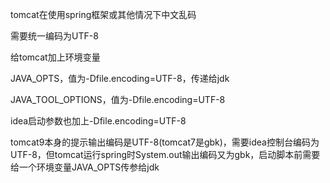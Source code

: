 tomcat在使用spring框架或其他情况下中文乱码

需要统一编码为UTF-8



给tomcat加上环境变量

JAVA_OPTS，值为-Dfile.encoding=UTF-8，传递给jdk

JAVA_TOOL_OPTIONS，值为-Dfile.encoding=UTF-8



idea启动参数也加上-Dfile.encoding=UTF-8



tomcat9本身的提示输出编码是UTF-8(tomcat7是gbk)，需要idea控制台编码为UTF-8，但tomcat运行spring时System.out输出编码又为gbk，启动脚本前需要给一个环境变量JAVA_OPTS传参给jdk